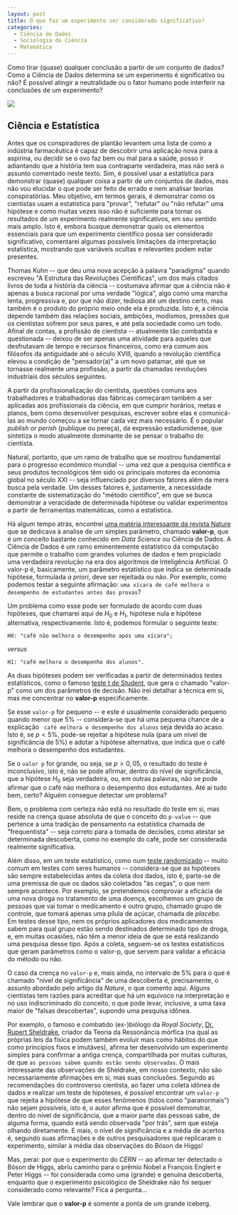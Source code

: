 ```yaml
---
layout: post
title: O que faz um experimento ser considerado significativo?
categories:
  - Ciência de Dados
  - Sociologia da Ciência
  - Matemática
---
```


Como tirar (quase) qualquer conclusão a partir de um conjunto de dados? Como a Ciência de Dados determina se um experimento é significativo ou não? É possível atingir a neutralidade ou o fator humano pode interferir na conclusões de um experimento?

 ![](https://otelegrafo.com/images/p-value.png)

## Ciência e Estatística

 Antes que os conspiradores de plantão levantem uma lista de como a indústria farmacêutica é capaz de descobrir uma aplicação nova para a aspirina, ou decidir se o ovo faz bem ou mal para a saúde, posso ir adiantando que a história tem sua contraparte verdadeira, mas não será o assunto comentado neste texto. Sim, é possível usar a estatística para demonstrar (quase) qualquer coisa a partir de um conjuntos de dados, mas não vou elucidar o que pode ser feito de errado e nem analisar teorias conspiratórias. Meu objetivo, em termos gerais, é demonstrar como os cientistas usam a estatística para "provar", "refutar" ou "não refutar" uma hipótese e como muitas vezes isso não é suficiente para tornar os resultados de um experimento realmente significativos, em seu sentido mais amplo. Isto é, embora busque demonstrar quais os elementos essenciais para que um experimento científico possa ser considerado significativo, comentarei algumas possíveis limitações da interpretação estatística, mostrando que variáveis ocultas e relevantes podem estar presentes.


Thomas Kuhn -- que deu uma nova acepção à palavra "paradigma" quando escreveu "A Estrutura das Revoluções Científicas", um dos mais citados livros de toda a história da ciência -- costumava afirmar que a ciência não é apenas a busca racional por uma verdade "lógica", algo como uma marcha lenta, progressiva e, por que não dizer, tediosa até um destino certo, mas também é o produto do próprio meio onde ela é produzida. Isto é, a ciência depende também das relações sociais, ambições, modismos, pressões que os cientistas sofrem por seus pares, e até pela sociedade como um todo. Afinal de contas, a profissão de cientista -- atualmente tão combatida e questionada -- deixou de ser apenas uma atividade para aqueles que desfrutavam de tempo e recursos financeiros, como era comum aos filósofos da antiguidade até o século XVIII, quando a revolução científica elevou a condição de "pensador(a)" a um novo patamar, até que se tornasse realmente uma profissão, a partir da chamadas revoluções industriais dos séculos seguintes.

A partir da profissionalização do cientista, questões comuns aos trabalhadores e trabalhadoras das fábricas começaram também a ser aplicadas aos profissionais da ciência, em que cumprir horários, metas e planos, bem como desenvolver pesquisas, escrever sobre elas e comunicá-las ao mundo começou a se tornar cada vez mais necessário. É o popular  *publish or perish* (publique ou pereça), da expressão estadunidense, que sintetiza o modo atualmente dominante de se pensar o trabalho do cientista.  

Natural, portanto, que um ramo de trabalho que se mostrou fundamental para o progresso econômico mundial -- uma vez que a pesquisa científica e seus produtos tecnológicos têm sido os principais motores da economia global no século XXI -- seja influenciado por diversos fatores além da mera busca pela verdade. Um desses fatores é, justamente, a necessidade constante de sistematização do "método científico", em que se busca demonstrar a veracidade de determinada hipótese ou validar experimentos a partir de ferramentas matemáticas, como a estatística.   

Há algum tempo atrás, encontrei [uma matéria interessante da revista Nature](https://www.nature.com/articles/nature.2017.22375) que se dedicava à analise de um simples parâmetro, chamado **valor-p**, que é um conceito bastante conhecido em *Data Science* ou Ciência de Dados. A Ciência de Dados é um ramo eminentemente estatístico da computação que permite o trabalho com grandes volumes de dados e tem propiciado uma verdadeira revolução na era dos algoritmos de Inteligência Artificial. O valor-p é, basicamente, um parâmetro estatístico que indica se determinada hipótese, formulada *a priori*, deve ser rejeitada ou não. Por exemplo, como podemos testar a seguinte afirmação: `uma xícara de café melhora o desempenho de estudantes antes das provas`?

Um problema como esse pode ser formulado de acordo com duas hipóteses, que chamarei aqui de $H_0$ e $H_1$, hipótese nula e hipótese alternativa, respectivamente. Isto é, podemos formular o seguinte teste:

    H0: "café não melhora o desempenho após uma xícara";

*versus*

    H1: "café melhora o desempenho dos alunos".

As duas hipóteses podem ser verificadas a partir de determinados testes estatísticos, como o famoso [teste t de Student](https://pt.wikipedia.org/wiki/Teste_t_de_Student), que gera o chamado "valor-p" como um dos parâmetros de decisão. Não irei detalhar a técnica em si, mas me concentrar no **valor-p** especificamente.

Se esse `valor-p` for pequeno -- e  este é usualmente considerado pequeno quando menor que 5% -- considera-se que há uma pequena chance de a explicação ` café melhora o desempenho dos alunos` seja devida ao acaso. Isto é, se $p<5\%$, pode-se rejeitar a hipótese nula (para um nível de significância de 5%) e adotar a hipótese alternativa, que indica que o café melhora o desempenho dos estudantes.

Se o `valor p` for grande, ou seja, se $p>0,05$, o resultado do teste é inconclusivo, isto é, não se pode afirmar, dentro do nível de significância, que a hipótese $H_0$ seja verdadeira, ou, em outras palavras, não se pode afirmar que o café não melhora o desempenho dos estudantes. Até aí tudo bem, certo? Alguém consegue detectar um problema?

Bem, o problema com certeza não está no resultado do teste em si, mas reside na crença quase absoluta de que o conceito do `p-value` -- que pertence a uma tradição de pensamento na estatística chamada de "frequentista" -- seja correto para a tomada de decisões, como atestar se determinada descoberta, como no exemplo do café, pode ser considerada realmente significativa.

Além disso, em um teste estatístico, como num [teste randomizado](https://pt.wikipedia.org/wiki/Estudo_cl%C3%ADnico_randomizado_controlado) -- muito comum em testes com seres humanos -- considera-se que as hipóteses são sempre estabelecidas antes da coleta dos dados, isto é, parte-se de uma premissa de que os dados são coletados "às cegas", o que nem sempre acontece. Por exemplo, se pretendemos comprovar a eficácia de uma nova droga no tratamento de uma doença, escolhemos um grupo de pessoas que vai tomar o medicamento e outro grupo, chamado grupo de controle, que tomará apenas uma pílula de açúcar, chamada de *placebo*. Em testes desse tipo, nem os próprios aplicadores dos medicamentos sabem para qual grupo estão sendo destinados determinado tipo de droga, e, em muitas ocasiões, não têm a menor ideia de que se está realizando uma pesquisa desse tipo. Após a coleta, seguem-se os testes estatísticos que geram parâmetros como o valor-p, que servem para validar a eficácia do método ou não.

O caso da crença no `valor-p` e, mais ainda, no intervalo de $5\%$ para o que é chamado "nível de significância" de uma descoberta é, precisamente, o assunto abordado pelo artigo da _Nature_, o que comento aqui. Alguns cientistas tem razões para acreditar que há um equívoco na interpretação e no uso indiscriminado do conceito, o que pode levar, inclusive, a uma taxa maior de "falsas descobertas", supondo uma pesquisa idônea.

Por exemplo, o famoso e combatido (ex-)biólogo da _Royal Society_, [Dr. Rupert Sheldrake](https://www.sheldrake.org/), criador da Teoria da Ressonância mórfica (na qual as próprias leis da física podem também evoluir mais como hábitos do que como princípios fixos e imutáves), afirma ter desenvolvido um experimento simples para confirmar a antiga crença, compartilhada por muitas culturas, de que `as pessoas sabem quando estão sendo observadas`. O mais interessante das observações de Sheldrake, em nosso contexto, não são necessariamente afirmações em si, mas suas conclusões. Segundo as recomendações do controverso cientista, ao fazer uma coleta idônea de dados e realizar um teste de hipóteses, é possível encontrar um `valor-p` que rejeita a hipótese de que esses fenômenos (tidos como "paranormais") não sejam possíveis, isto é, o autor afirma que é possível demonstrar, dentro do nível de significância, que a maior parte das pessoas sabe, de alguma forma, quando está sendo observada "por trás", sem que esteja olhando diretamente. E mais, o nível de significância e a média de acertos é, segundo suas afirmações e de outros pesquisadores que replicaram o experimento, similar à média das observações do Bóson de Higgs!

Mas, peraí: por que o experimento do _CERN_ -- ao afirmar ter detectado o Bóson de Higgs, abriu caminho para o prêmio Nobel a François Englert e Peter Higgs -- foi considerada como uma (grande) e genuína descoberta, enquanto que o experimento psicológico de Sheldrake não foi sequer considerado como relevante? Fica a pergunta...  

Vale lembrar que o **valor-p** é somente a ponta de um grande iceberg.

